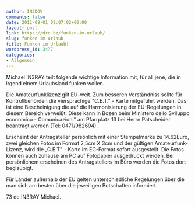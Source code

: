 ```yaml
---
author: IN3DOV
comments: false
date: 2011-08-01 09:07:02+00:00
layout: post
link: https://drc.bz/funken-im-urlaub/
slug: funken-im-urlaub
title: Funken im Urlaub!
wordpress_id: 3477
categories:
- Allgemein
---
```


Michael IN3RAY teilt folgende wichtige Information mit, für all jene, die in irgend einem Urlaubsland funken wollen.




Die Amateurfunklizenz gilt EU-weit. Zum besseren Verständniss sollte für Kontrollbehörden die viersprachige "C.E.T." - Karte mitgeführt werden. Das ist eine Bescheinigung die auf die Harmonisierung der EU-Regelungen in diesem Bereich verweißt. Diese kann in Bozen beim Ministero dello Sviluppo economico - Comunicazioni" am Pfarrplatz 13 bei Herrn Patscheider beantragt werden (Tel: 0471/982694).




Erscheint der Antragsteller persönlich mit einer Stempelmarke zu 14.62Euro, zwei gleichen Fotos im Format 2,5cm X 3cm und der gültigen Amateurfunk-Lizenz, wird die „C.E.T" – Karte im EC-Format sofort ausgestellt. Die Fotos können auch zuhause am PC auf Fotopapier ausgedruckt werden. Bei persönlichem erscheinen des Antragstellers im Büro werden die Fotos dort beglaubigt.




Für Länder außerhalb der EU gelten unterschiedliche Regelungen über die man sich am besten über die jeweiligen Botschaften informiert.




73 de IN3RAY Michael.
